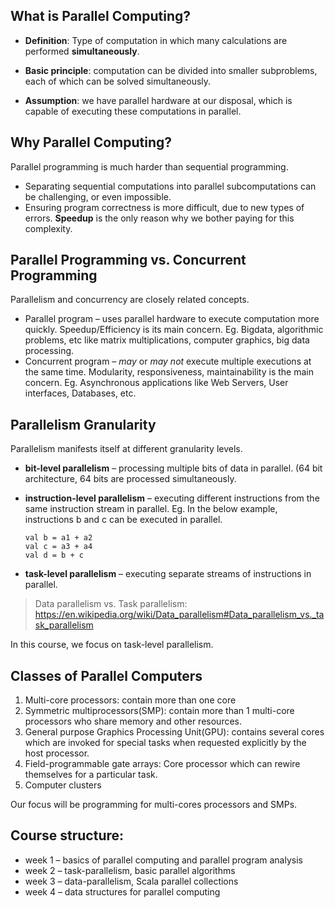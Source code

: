 ## What is Parallel Computing?

* **Definition**: Type of computation in which many calculations are performed **simultaneously**.

* **Basic principle**: computation can be divided into smaller subproblems, each of which can be solved simultaneously.

* **Assumption**: we have parallel hardware at our disposal, which is capable of executing these computations in parallel.

## Why Parallel Computing?

Parallel programming is much harder than sequential programming.

* Separating sequential computations into parallel subcomputations can be challenging, or even impossible.
* Ensuring program correctness is more difficult, due to new types of errors.
**Speedup** is the only reason why we bother paying for this complexity.

## Parallel Programming vs. Concurrent Programming

Parallelism and concurrency are closely related concepts.

* Parallel program – uses parallel hardware to execute computation more quickly. Speedup/Efficiency is its main concern.
Eg. Bigdata, algorithmic problems, etc like matrix multiplications, computer graphics, big data processing.
* Concurrent program – _may_ or _may not_ execute multiple executions at the same time. Modularity, responsiveness, maintainability is the main concern. Eg. Asynchronous applications like Web Servers, User interfaces, Databases, etc.

## Parallelism Granularity

Parallelism manifests itself at different granularity levels.

* **bit-level parallelism** – processing multiple bits of data in parallel. (64 bit architecture, 64 bits are processed simultaneously.
* **instruction-level parallelism** – executing different instructions from the same instruction stream in parallel. Eg. In the below example, instructions b and c can be executed in parallel.

    ```
    val b = a1 + a2
    val c = a3 + a4
    val d = b + c
    ```
* **task-level parallelism** – executing separate streams of instructions in parallel. 

> Data parallelism vs. Task parallelism: https://en.wikipedia.org/wiki/Data_parallelism#Data_parallelism_vs._task_parallelism

In this course, we focus on task-level parallelism.

## Classes of Parallel Computers

1. Multi-core processors: contain more than one core
1. Symmetric multiprocessors(SMP): contain more than 1 multi-core processors who share memory and other resources.
1. General purpose Graphics Processing Unit(GPU): contains several cores which are invoked for special tasks when requested explicitly by the host processor.
1. Field-programmable gate arrays: Core processor which can rewire themselves for a particular task.  
1. Computer clusters

Our focus will be programming for multi-cores processors and SMPs.

## Course structure:

* week 1 – basics of parallel computing and parallel program analysis
* week 2 – task-parallelism, basic parallel algorithms
* week 3 – data-parallelism, Scala parallel collections
* week 4 – data structures for parallel computing